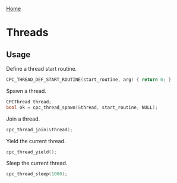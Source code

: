 [Home](https://milesbarr.github.io/cross-platform-c/)

# Threads

## Usage

Define a thread start routine.

```c
CPC_THREAD_DEF_START_ROUTINE(start_routine, arg) { return 0; }
```

Spawn a thread.

```c
CPCThread thread;
bool ok = cpc_thread_spawn(&thread, start_routine, NULL);
```

Join a thread.

```c
cpc_thread_join(&thread);
```

Yield the current thread.

```c
cpc_thread_yield();
```

Sleep the current thread.

```c
cpc_thread_sleep(1000);
```
